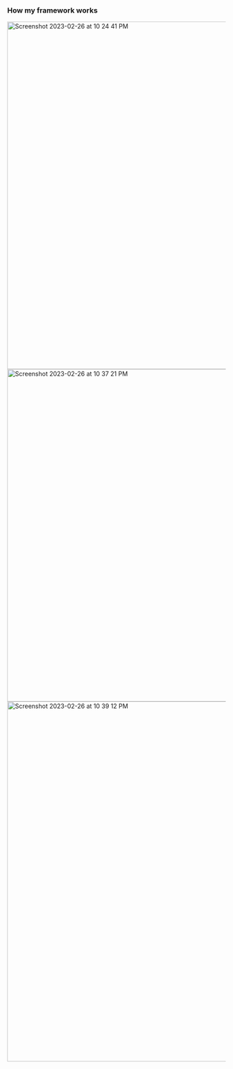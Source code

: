 ### How my framework works

<img width="801" alt="Screenshot 2023-02-26 at 10 24 41 PM" src="https://user-images.githubusercontent.com/116601185/221475940-dabf46ac-98df-42ee-981a-21963908bb3e.png">
<img width="766" alt="Screenshot 2023-02-26 at 10 37 21 PM" src="https://user-images.githubusercontent.com/116601185/221475942-e39d894b-8f07-45d1-8fb6-d839071d2484.png">
<img width="830" alt="Screenshot 2023-02-26 at 10 39 12 PM" src="https://user-images.githubusercontent.com/116601185/221475945-d0080565-c1d9-4aa4-ae2a-f77f0b51b356.png">
